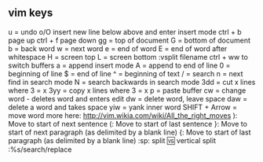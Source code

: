 ## vim keys

u = undo
o/O insert new line below above and enter insert mode
ctrl + b page up
ctrl + f page down
gg = top of document
G = bottom of document
b = back word
w = next word
e = end of word
E = end of word after whitespace
H = screen top
L = screen bottom
:vsplit filename
ctrl + ww to switch buffers
a = append insert mode
A = append to end of line
0 = beginning of line
$ = end of line
^ = beginning of text
/ = search
n = next find in search mode
N = search backwards in search mode
3dd = cut x lines where 3 = x
3yy = copy x lines where 3 = x
p = paste buffer
cw = change word - deletes word and enters edit
dw = delete word, leave space
daw = delete a word and takes space
yiw = yank inner word
SHIFT + Arrow = move word
more here: http://vim.wikia.com/wiki/All_the_right_moves
): Move to start of next sentence
(: Move to start of last sentence
}: Move to start of next paragraph (as delimited by a blank line)
{: Move to start of last paragraph (as delimited by a blank line)
:sp: split
:vs: vertical split
:%s/search/replace
